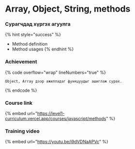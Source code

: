 # Array, Object, String, methods

### Сурагчдад хүргэх агуулга

{% hint style="success" %}
* Method definition
* Method usages
{% endhint %}

### Achievement

{% code overflow="wrap" lineNumbers="true" %}
```
Object, Array дээр ажилладаг функцуудыг ашиглаж сурах. 
```
{% endcode %}

### Course link

{% embed url="https://level1-curriculum.vercel.app/courses/javascript/methods" %}

### Training video

{% embed url="https://youtu.be/i9dVDNaAPVc" %}
